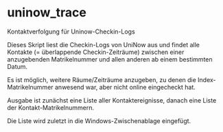 # uninow_trace
Kontaktverfolgung für Uninow-Checkin-Logs

Dieses Skript liest die Checkin-Logs von UniNow aus und findet alle Kontakte (= überlappende Checkin-Zeiträume) zwischen einer anzugebenden Matrikelnummer und allen anderen ab einem bestimmten Datum.

Es ist möglich, weitere Räume/Zeiträume anzugeben, zu denen die Index-Matrikelnummer anwesend war, aber nicht online eingecheckt hat.

Ausgabe ist zunächst eine Liste aller Kontaktereignisse, danach eine Liste der Kontakt-Matrikelnummern.

Die Liste wird zuletzt in die Windows-Zwischenablage eingefügt.
